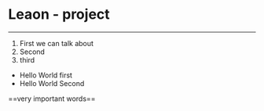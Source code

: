 # Leaon - project

---

1. First we can talk about
2. Second
3. third

- Hello World first
- Hello World Second





==very important words==
